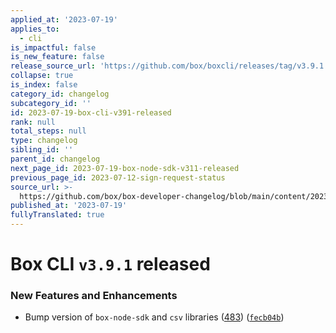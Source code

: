 ```yaml
---
applied_at: '2023-07-19'
applies_to:
  - cli
is_impactful: false
is_new_feature: false
release_source_url: 'https://github.com/box/boxcli/releases/tag/v3.9.1'
collapse: true
is_index: false
category_id: changelog
subcategory_id: ''
id: 2023-07-19-box-cli-v391-released
rank: null
total_steps: null
type: changelog
sibling_id: ''
parent_id: changelog
next_page_id: 2023-07-19-box-node-sdk-v311-released
previous_page_id: 2023-07-12-sign-request-status
source_url: >-
  https://github.com/box/box-developer-changelog/blob/main/content/2023/07-19-box-cli-v391-released.md
published_at: '2023-07-19'
fullyTranslated: true
---
```

# Box CLI `v3.9.1` released

### New Features and Enhancements

* Bump version of `box-node-sdk` and `csv` libraries ([483][1]) ([`fecb04b`][2])

[1]: (https://github.com/box/boxcli/pull/483)

[2]: (https://github.com/box/boxcli/pull/483/commits/fecb04b635980baf37a7fefc8860b5e07b0bc4e6)
